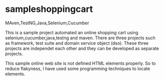 # sampleshoppingcart
MAven,TestNG,Java,Selenium,Cucumber

This is a sample project automated an online shopping cart using selenium,cucumber,java,testng and maven.
There are three projects such as framework, test suite and domain service object (dso).
These three projects are independet each other and they can be developed as separate projects.

This sample online web site is not defined HTML elements properly. So to reduce flakyness, I have used some programming techniques to locate elements.

